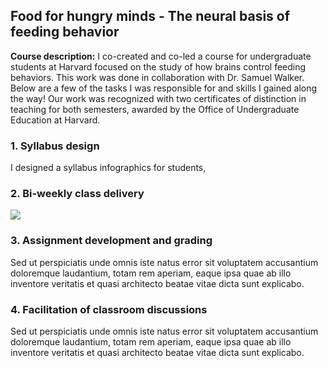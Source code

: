 ## Food for hungry minds - The neural basis of feeding behavior

**Course description:** I co-created and co-led a course for undergraduate students at Harvard focused on the study of how brains control feeding behaviors. This work was done in collaboration with Dr. Samuel Walker. Below are a few of the tasks I was responsible for and skills I gained along the way! Our work was recognized with two certificates of distinction in teaching for both semesters, awarded by the Office of Undergraduate Education at Harvard.

### 1. Syllabus design

I designed a syllabus infographics for students, 


### 2. Bi-weekly class delivery

<img src="images/dummy_thumbnail.jpg?raw=true"/>

### 3. Assignment development and grading

Sed ut perspiciatis unde omnis iste natus error sit voluptatem accusantium doloremque laudantium, totam rem aperiam, eaque ipsa quae ab illo inventore veritatis et quasi architecto beatae vitae dicta sunt explicabo. 

### 4. Facilitation of classroom discussions

Sed ut perspiciatis unde omnis iste natus error sit voluptatem accusantium doloremque laudantium, totam rem aperiam, eaque ipsa quae ab illo inventore veritatis et quasi architecto beatae vitae dicta sunt explicabo. 

